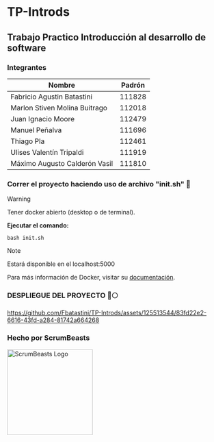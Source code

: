 # TP-Introds
## Trabajo Practico Introducción al desarrollo de software
### Integrantes

| Nombre | Padrón |
| --- | --- |
| Fabricio Agustin Batastini | 111828 |
| Marlon Stiven Molina Buitrago | 112018 |
| Juan Ignacio Moore | 112479 |
| Manuel Peñalva | 111696 |
| Thiago Pla | 112461 |
| Ulises Valentín Tripaldi | 111919 |
| Máximo Augusto Calderón Vasil | 111810 | 

### Correr el proyecto haciendo uso de archivo "init.sh" 🐧
> [!WARNING]
> Tener docker abierto (desktop o de terminal).

**Ejecutar el comando:**
  ```
  bash init.sh
 ```

> [!NOTE]
>Estará disponible en el localhost:5000

Para más información de Docker, visitar su [documentación](https://docs.docker.com/manuals/).

### DESPLIEGUE DEL PROYECTO 🚀🌕

https://github.com/Fbatastini/TP-Introds/assets/125513544/83fd22e2-6616-43fd-a284-81742a664268

### **Hecho por ScrumBeasts**
<img src="https://cdn.discordapp.com/attachments/1244366941003583572/1244368858467536917/OIG4.png?ex=666e918f&is=666d400f&hm=871f5da6c18690ee4e785ebed79862264421edd96ecccbca122db933a9d17b93&" alt="ScrumBeasts Logo" width="200"/>
